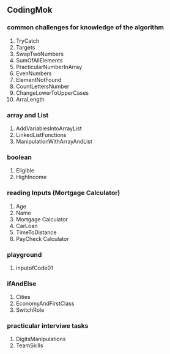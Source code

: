 ##  CodingMok
### common challenges for knowledge of the algorithm
1. TryCatch
2. Targets
3. SwapTwoNumbers
4. SumOfAllElements
5. PracticularNumberInArray
6. EvenNumbers
7. ElementNotFound
8. CountLettersNumber
9. ChangeLowerToUpperCases
10. ArraLength
### array and List
1. AddVariablesIntoArrayList
2. LinkedListFunctions
3. ManipulationWithArrayAndList
### boolean
1. Eligible
2. HighIncome
### reading Inputs (Mortgage Calculator)
1. Age
2. Name
3. Mortgage Calculator
4. CarLoan
5. TimeToDistance
6. PayCheck Calculator
### playground
1. inputofCode01
### ifAndElse
1. Cities
2. EconomyAndFirstClass
3. SwitchRole
### practicular interviwe tasks
1. DigitsManipulations
2. TeamSkills
